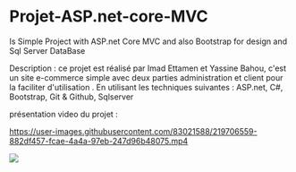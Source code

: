 # Projet-ASP.net-core-MVC
Is Simple Project with ASP.net Core MVC and also Bootstrap for design and Sql Server DataBase



Description : ce projet est réalisé par Imad Ettamen et Yassine Bahou, c'est un site e-commerce simple avec deux parties administration et client pour la faciliter d'utilisation . En utilisant les techniques suivantes : ASP.net, C#, Bootstrap, Git & Github, Sqlserver




présentation video du projet :

https://user-images.githubusercontent.com/83021588/219706559-882df457-fcae-4a4a-97eb-247d96b48075.mp4



<img src="https://t.bkit.co/w_63efca395b195.gif" />
